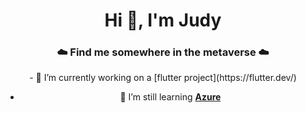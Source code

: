 <h1 align="center">Hi 👋, I'm Judy</h1>

<h3 align="center">☁️ Find me somewhere in the metaverse ☁️</h3>

<div align="center">
- 🔭 I’m currently working on a [flutter project](https://flutter.dev/)

- 🌱 I’m still learning **[Azure](https://github.com/topics/azure)**
</div>

